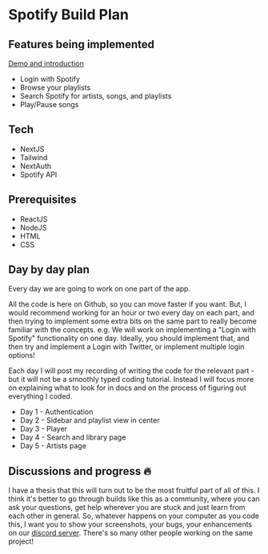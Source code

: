 # Spotify Build Plan

## Features being implemented
[Demo and introduction](https://www.loom.com/share/1b1ea48f054341ff8e10fa9cf44e13ef)

- Login with Spotify
- Browse your playlists
- Search Spotify for artists, songs, and playlists
- Play/Pause songs

## Tech
- NextJS
- Tailwind
- NextAuth
- Spotify API

## Prerequisites
- ReactJS
- NodeJS
- HTML 
- CSS

## Day by day plan
Every day we are going to work on one part of the app.

All the code is here on Github, so you can move faster if you want. But, I would recommend working for an hour or two every day on each part, and then trying to implement some extra bits on the same part to really become familiar with the concepts. e.g. We will work on implementing a "Login with Spotify" functionality on one day. Ideally, you should implement that, and then try and implement a Login with Twitter, or implement multiple login options!

Each day I will post my recording of writing the code for the relevant part - but it will not be a smoothly typed coding tutorial. Instead I will focus more on explaining what to look for in docs and on the process of figuring out everything I coded.

- Day 1 - Authentication
- Day 2 - Sidebar and playlist view in center
- Day 3 - Player 
- Day 4 - Search and library page
- Day 5 - Artists page

## Discussions and progress 🔥
I have a thesis that this will turn out to be the most fruitful part of all of this. I think it's better to go through builds like this as a community, where you can ask your questions, get help wherever you are stuck and just learn from each other in general.
So, whatever happens on your computer as you code this, I want you to show your screenshots, your bugs, your enhancements on our [discord server](https://discord.gg/Aw3vsWtGgH). There's so many other people working on the same project!

